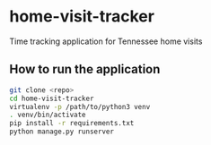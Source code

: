 # home-visit-tracker
Time tracking application for Tennessee home visits

## How to run the application
```bash
git clone <repo>
cd home-visit-tracker
virtualenv -p /path/to/python3 venv
. venv/bin/activate
pip install -r requirements.txt
python manage.py runserver
```
